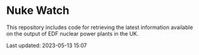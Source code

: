 # Nuke Watch

This repository includes code for retrieving the latest information available on the output of EDF nuclear power plants in the UK.

Last updated: 2023-05-13 15:07